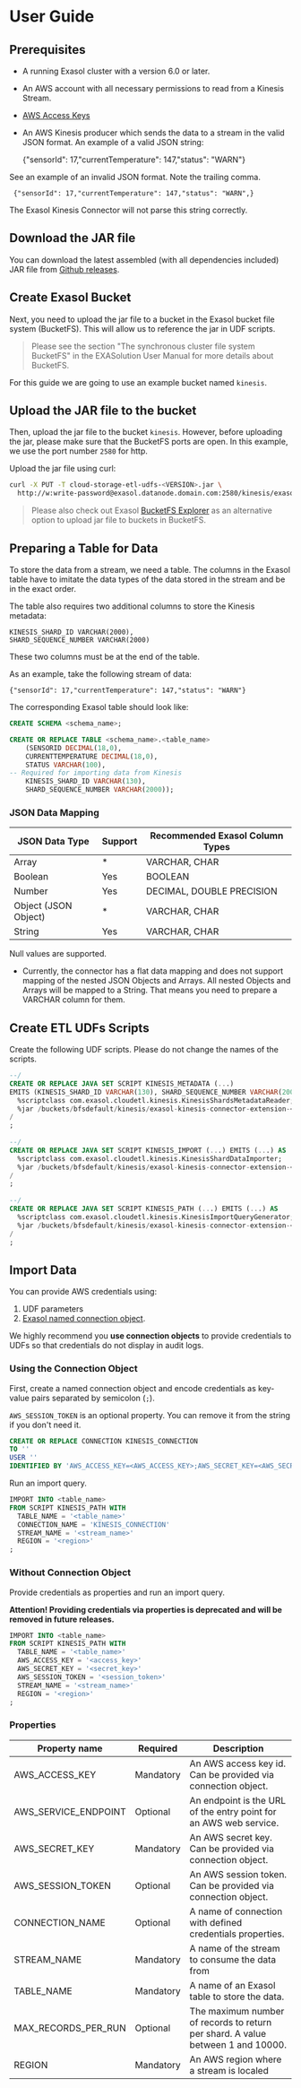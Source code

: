 # User Guide 

## Prerequisites

* A running Exasol cluster with a version 6.0 or later.
* An AWS account with all necessary permissions to read from a Kinesis Stream.
* [AWS Access Keys][aws-credentials]
* An AWS Kinesis producer which sends the data to a stream in the valid JSON
 format. 
 An example of a valid JSON string: 
 
    {"sensorId": 17,"currentTemperature": 147,"status": "WARN"}
  
  
See an example of an invalid JSON format. Note the trailing comma.
 
     {"sensorId": 17,"currentTemperature": 147,"status": "WARN",}
     
 The Exasol Kinesis Connector will not parse this string correctly.

## Download the JAR file

You can download the latest assembled (with all dependencies included) JAR file
from [Github releases][jars].

## Create Exasol Bucket

Next, you need to upload the jar file to a bucket in the Exasol bucket file
system (BucketFS). This will allow us to reference the jar in UDF scripts.

> Please see the section "The synchronous cluster file system BucketFS"
> in the EXASolution User Manual for more details about BucketFS.

For this guide we are going to use an example bucket named `kinesis`.

## Upload the JAR file to the bucket

Then, upload the jar file to the bucket `kinesis`. However, before uploading the
jar, please make sure that the BucketFS ports are open. In this example, we use
the port number `2580` for http.

Upload the jar file using curl:

```bash
curl -X PUT -T cloud-storage-etl-udfs-<VERSION>.jar \
  http://w:write-password@exasol.datanode.domain.com:2580/kinesis/exasol-kinesis-connector-extension-<VERSION>.jar
```

> Please also check out Exasol [BucketFS Explorer][bucketfs-explorer] as an
> alternative option to upload jar file to buckets in BucketFS.

## Preparing a Table for Data

To store the data from a stream, we need a table. 
The columns in the Exasol table have to imitate the data types of the data
 stored in the stream and be in the exact order.
 
The table also requires two additional columns to store the Kinesis metadata: 

    KINESIS_SHARD_ID VARCHAR(2000), 
    SHARD_SEQUENCE_NUMBER VARCHAR(2000)

These two columns must be at the end of the table.
 
As an example, take the following stream of data:

    {"sensorId": 17,"currentTemperature": 147,"status": "WARN"}
     
The  corresponding Exasol table should look like:

```sql
CREATE SCHEMA <schema_name>;

CREATE OR REPLACE TABLE <schema_name>.<table_name> 
    (SENSORID DECIMAL(18,0), 
    CURRENTTEMPERATURE DECIMAL(18,0), 
    STATUS VARCHAR(100), 
-- Required for importing data from Kinesis
    KINESIS_SHARD_ID VARCHAR(130), 
    SHARD_SEQUENCE_NUMBER VARCHAR(2000));

```

### JSON Data Mapping

| JSON Data Type       | Support | Recommended Exasol Column Types |
|----------------------|---------|---------------------------------|
| Array                | *       | VARCHAR, CHAR                   |
| Boolean              | Yes     | BOOLEAN                         |
| Number               | Yes     | DECIMAL, DOUBLE PRECISION       |
| Object (JSON Object) | *       | VARCHAR, CHAR                   |
| String               | Yes     | VARCHAR, CHAR                   |

Null values are supported.

* Currently, the connector has a flat data mapping and does not support mapping of the nested JSON Objects and Arrays.
All nested Objects and Arrays will be mapped to a String. That means you need to prepare a VARCHAR column for them.

## Create ETL UDFs Scripts

Create the following UDF scripts. Please do not change the names of the scripts.

```sql
--/
CREATE OR REPLACE JAVA SET SCRIPT KINESIS_METADATA (...) 
EMITS (KINESIS_SHARD_ID VARCHAR(130), SHARD_SEQUENCE_NUMBER VARCHAR(2000)) AS
  %scriptclass com.exasol.cloudetl.kinesis.KinesisShardsMetadataReader;
  %jar /buckets/bfsdefault/kinesis/exasol-kinesis-connector-extension-<VERSION>.jar;
/
;
  
--/
CREATE OR REPLACE JAVA SET SCRIPT KINESIS_IMPORT (...) EMITS (...) AS
  %scriptclass com.exasol.cloudetl.kinesis.KinesisShardDataImporter;
  %jar /buckets/bfsdefault/kinesis/exasol-kinesis-connector-extension-<VERSION>.jar;
/
;
    
--/
CREATE OR REPLACE JAVA SET SCRIPT KINESIS_PATH (...) EMITS (...) AS
  %scriptclass com.exasol.cloudetl.kinesis.KinesisImportQueryGenerator;
  %jar /buckets/bfsdefault/kinesis/exasol-kinesis-connector-extension-<VERSION>.jar;
/
; 
```

## Import Data

You can provide AWS credentials using:

1. UDF parameters 
1. [Exasol named connection object][exa-connection]. 

We highly recommend you **use connection objects** to provide credentials 
to UDFs so that credentials do not display in audit logs.

### Using the Connection Object

First, create a named connection object and encode credentials as key-value
pairs separated by semicolon (`;`).

`AWS_SESSION_TOKEN` is an optional property. You can remove it from the string
if you don't need it. 

```sql
CREATE OR REPLACE CONNECTION KINESIS_CONNECTION
TO ''
USER ''
IDENTIFIED BY 'AWS_ACCESS_KEY=<AWS_ACCESS_KEY>;AWS_SECRET_KEY=<AWS_SECRET_KEY>;AWS_SESSION_TOKEN=<AWS_SESSION_TOKEN>';
```

Run an import query.
 
```sql
IMPORT INTO <table_name>
FROM SCRIPT KINESIS_PATH WITH
  TABLE_NAME = '<table_name>'
  CONNECTION_NAME = 'KINESIS_CONNECTION'
  STREAM_NAME = '<stream_name>'
  REGION = '<region>'
;
``` 

### Without Connection Object

Provide credentials as properties and run an import query.

**Attention! Providing credentials via properties is 
deprecated and will be removed in future releases.**
 
```sql
IMPORT INTO <table_name>
FROM SCRIPT KINESIS_PATH WITH
  TABLE_NAME = '<table_name>'
  AWS_ACCESS_KEY = '<access_key>'
  AWS_SECRET_KEY = '<secret_key>'
  AWS_SESSION_TOKEN = '<session_token>'
  STREAM_NAME = '<stream_name>'
  REGION = '<region>'
;
```

### Properties

Property name        | Required    | Description
---------------------|-------------|----------------------------------------------------------------
AWS_ACCESS_KEY       |  Mandatory  | An AWS access key id. Can be provided via connection object.                    
AWS_SERVICE_ENDPOINT |  Optional   | An endpoint is the URL of the entry point for an AWS web service.                    
AWS_SECRET_KEY       |  Mandatory  | An AWS secret key. Can be provided via connection object.                   
AWS_SESSION_TOKEN    |  Optional   | An AWS session token. Can be provided via connection object.                   
CONNECTION_NAME      |  Optional   | A name of connection with defined credentials properties.                   
STREAM_NAME          |  Mandatory  | A name of the stream to consume the data from   
TABLE_NAME           |  Mandatory  | A name of an Exasol table to store the data.                                   
MAX_RECORDS_PER_RUN  |  Optional   | The maximum number of records to return per shard. A value between 1 and 10000.                   
REGION               |  Mandatory  | An AWS region where a stream is localed                   

[aws-credentials]: https://docs.aws.amazon.com/general/latest/gr/aws-sec-cred-types.html
[exa-connection]: https://docs.exasol.com/sql/create_connection.htm
[jars]: https://github.com/exasol/kinesis-connector-extension/releases
[bucketfs-explorer]: https://github.com/exasol/bucketfs-explorer